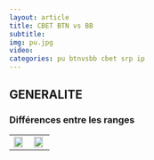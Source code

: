 ```yaml
---
layout: article
title: CBET BTN vs BB
subtitle: 
img: pu.jpg
video: 
categories: pu btnvsbb cbet srp ip
---
```


<div class="body">

  <h2>GENERALITE</h2>

  <h3>Différences entre les ranges</h3>

  <table>
    <tbody>
      <tr>
        <td><img src="/blog/img/2024-02-04-core.png" style="width: 90%; heigth: 90%"></td>
        <td><img src="/blog/img/2024-02-04-top.png" style="width: 90%; heigth: 90%"></td>
      </tr>
    </tbody>
  </table>

  <p></p>
  
</div>
